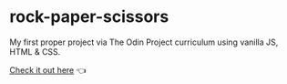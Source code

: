 # rock-paper-scissors

My first proper project via The Odin Project curriculum using vanilla JS, HTML & CSS.

[Check it out here](https://casssb.github.io/rock-paper-scissors/) :point_left: